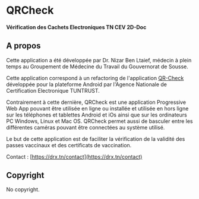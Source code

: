 # QRCheck

#### Vérification des Cachets Electroniques TN CEV 2D-Doc

## A propos

Cette application a été développée par Dr. Nizar Ben Ltaief, médecin à plein temps au Groupement de Médecine du Travail du Gouvernorat de Sousse.

Cette application correspond à un refactoring de l'application [QR-Check](https://play.google.com/store/apps/details?id=com.gnirt69.qrcodesannerexample) développée pour la plateforme Android par l'Agence Nationale de Certification Electronique TUNTRUST.

Contrairement à cette dernière, QRCheck est une application Progressive Web App pouvant être utilisée en ligne ou installée et utilisée en hors ligne sur les téléphones et tablettes Android et iOs ainsi que sur les ordinateurs PC Windows, Linux et Mac OS. QRCheck permet aussi de basculer entre les différentes caméras pouvant être connectées au système utilisé.

Le but de cette application est de faciliter la vérification de la validité des passes vaccinaux et des certificats de vaccination.

Contact : [https://drx.tn/contact](https://drx.tn/contact)

## Copyright

No copyright.

